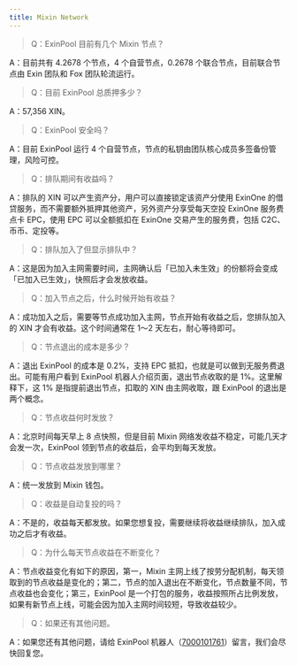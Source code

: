 ```yaml
---
title: Mixin Network
---
```



> Q：ExinPool 目前有几个 Mixin 节点？

A：目前共有 4.2678 个节点，4 个自营节点，0.2678 个联合节点，目前联合节点由 Exin 团队和 Fox 团队轮流运行。

> Q：目前 ExinPool 总质押多少？

A：57,356 XIN。

> Q：ExinPool 安全吗？

A：目前 ExinPool 运行 4 个自营节点，节点的私钥由团队核心成员多签备份管理，风险可控。

> Q：排队期间有收益吗？

A：排队的 XIN 可以产生资产分，用户可以直接锁定该资产分使用 ExinOne 的借贷服务，而不需要额外抵押其他资产，另外资产分享受每天空投 ExinOne 服务费点卡 EPC，使用 EPC 可以全额抵扣在 ExinOne 交易产生的服务费，包括 C2C、币币、定投等。

> Q：排队加入了但显示排队中？

A：这是因为加入主网需要时间，主网确认后「已加入未生效」的份额将会变成「已加入已生效」，快照后才会发放收益。

> Q：加入节点之后，什么时候开始有收益？

A：成功加入之后，需要等节点成功加入主网，节点开始有收益之后，您排队加入的 XIN 才会有收益。这个时间通常在 1～2 天左右，耐心等待即可。

> Q：节点退出的成本是多少？

A：退出 ExinPool 的成本是 0.2%，支持 EPC 抵扣，也就是可以做到无服务费退出。可能有用户看到 ExinPool 机器人介绍页面，退出节点收取的是 1%。这里解释下，这 1% 是指提前退出节点，扣取的 XIN 由主网收取，跟 ExinPool 的退出是两个概念。

> Q：节点收益何时发放？

A：北京时间每天早上 8 点快照，但是目前 Mixin 网络发收益不稳定，可能几天才会发一次，ExinPool 领到节点的收益后，会平均到每天发放。

> Q：节点收益发放到哪里？

A：统一发放到 Mixin 钱包。

> Q：收益是自动复投的吗？

A：不是的，收益每天都发放。如果您想复投，需要继续将收益继续排队，加入成功之后才有收益。


> Q：为什么每天节点收益在不断变化？

A：节点收益变化有如下的原因，第一，Mixin 主网上线了按劳分配机制，每天领取到的节点收益是变化的；第二，节点的加入退出在不断变化，节点数量不同，节点收益也会变化；第三，ExinPool 是一个打包的服务，收益按照所占比例发放，如果有新节点上线，可能会因为加入主网时间较短，导致收益较少。

> Q：如果还有其他问题。

A：如果您还有其他问题，请给 ExinPool 机器人（[7000101761](https://mixin.one/codes/791f20db-51ce-4af2-918b-7496864ab833)）留言，我们会尽快回复您。